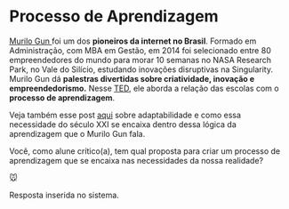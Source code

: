 # Processo de Aprendizagem

[Murilo Gun ](https://www.instagram.com/murilogun/)foi um dos **pioneiros da internet no Brasil**. Formado em Administração, com MBA em Gestão, em 2014 foi selecionado entre 80 empreendedores do mundo para morar 10 semanas no NASA Research Park, no Vale do Silício, estudando inovações disruptivas na Singularity. Murilo Gun dá **palestras divertidas sobre criatividade, inovação e empreendedorismo.** Nesse [TED](https://www.youtube.com/watch?v=WauIURFTpEc), ele aborda a relação das escolas com o **processo de aprendizagem**. 



Veja também esse post [aqui](https://www.instagram.com/p/B_NUOHzlE7c/) sobre adaptabilidade e como essa necessidade do século XXI se encaixa dentro dessa lógica da aprendizagem que o Murilo Gun fala. 

Você, como alune crítico(a), tem qual proposta para criar um processo de aprendizagem que se encaixa nas necessidades da nossa realidade?



:mouse:

Resposta inserida no sistema.

